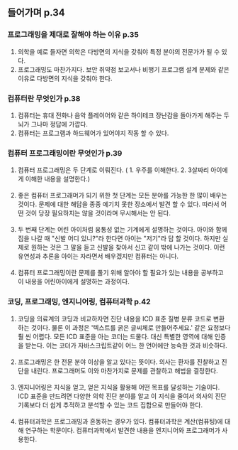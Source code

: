 ## 들어가며 p.34

### 프로그래밍을 제대로 잘해야 하는 이유 p.35
1. 의학을 예로 들자면 의학은 다방면의 지식을 갖춰야 특정 분야의 전문가가 될 수 있다.
2. 프로그래밍도 마찬가지다. 보안 취약점 보고서나 비행기 프로그램 설계 문제와 같은 이유로 다방면의 지식을 갖춰야 한다.

### 컴퓨터란 무엇인가 p.38
1. 컴퓨터는 휴대 전화나 음악 플레이어와 같은 하이테크 장난감을 돌아가게 해주는 두뇌가 그나마 정답에 가깝다.
2. 컴퓨터는 프로그램과 하드웨어가 있어야지 작동 할 수 있다.

### 컴퓨터 프로그래밍이란 무엇인가 p.39
1. 컴퓨터 프로그래밍은 두 단계로 이뤄진다. ( 1. 우주를 이해한다. 2. 3살짜리 아이에게 이해한 내용을 설명한다.)
   <br/><br/>
2. 좋은 컴퓨터 프로그래머가 되기 위한 첫 단계는 모든 분야를 가능한 한 많이 배우는 것이다.
문제에 대한 해답을 종종 예기치 못한 장소에서 발견 할 수 있다. 따라서 어떤 것이 당장 필요하지는 않을 것이라며 무시해서는 안 된다.
   <br/><br/>
3. 두 번째 단계는 어린 아이처럼 융통성 없는 기계에게 설명하는 것이다. 아이와 함께 집을 나갈 때 "신발 어디 있니?"라 한다면 아이는 "저기"라 답 할 것이다.
하지만 실제로 원하는 것은 그 말을 듣고 신발을 찾아서 신고 같이 밖에 나가는 것이다. 이런 유연성과 추론을 아이는 자라면서 배우겠지만 컴퓨터는 아니다.
   <br/><br/>
4. 컴퓨터 프로그래밍이란 문제를 풀기 위해 알아야 할 필요가 있는 내용을 공부하고 이 내용을 어린아이에게 설명하는 과정이다.

### 코딩, 프로그래밍, 엔지니어링, 컴퓨터과학 p.42
1. 코딩을 의료계의 코딩과 비교하자면 진단 내용을 ICD 표준 질병 분류 코드로 변환 하는 것이다. 물론 이 과정은 '텍스트를 굵은 글씨체로 만들어주세요.'
같은 요청보다 훨 씬 어렵다. 모든 ICD 표준을 아는 코더는 드물다. 대신 특별한 영역에 대해 인증을 받는다. 이는 코더가 자바스크립트같이 어느 한 언어에만 능숙한 것과 비슷하다.
   <br/><br/>
2. 프로그래밍은 한 전문 분야 이상을 알고 있다는 뜻이다. 의사는 환자를 진찰하고 진단을 내린다. 프로그래머도 이와 마찬가지로 문제를 관찰하고 해법을 결정한다.
   <br/><br/>
3. 엔지니어링은 지식을 얻고, 얻은 지식을 활용해 어떤 목표를 달성하는 기술이다. ICD 표준을 만드려면 다양한 의학 진단 분야를 알고 이 지식을 줄여서
의사의 진단 기록보다 더 쉽게 추적하고 분석할 수 있는 코드 집합으로 만들어야 한다.
   <br/><br/>
4. 컴퓨터과학은 프로그래밍과 혼동하는 경우가 있다. 컴퓨터과학은 계산(컴퓨팅)에 대해 연구하는 학문이다. 컴퓨터과학에서 발견한 내용을 엔지니어와 프로그래머가 사용한다.
